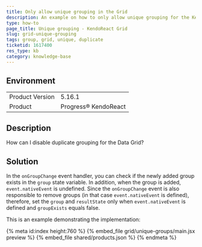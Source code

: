 ```yaml
---
title: Only allow unique grouping in the Grid
description: An example on how to only allow unique grouping for the KendoReact Grid.
type: how-to
page_title: Unique grouping - KendoReact Grid
slug: grid-unique-grouping
tags: group, grid, unique, duplicate
ticketid: 1617400
res_type: kb
category: knowledge-base
---
```


## Environment

<table>
	<tbody>
		<tr>
			<td>Product Version</td>
			<td>5.16.1</td>
		</tr>
		<tr>
			<td>Product</td>
			<td>Progress® KendoReact</td>
		</tr>
	</tbody>
</table>


## Description  

How can I disable duplicate grouping for the Data Grid?

## Solution

In the `onGroupChange` event handler, you can check if the newly added group exists in the `group` state variable. In addition, when the group is added, `event.nativeEvent` is undefined. Since the `onGroupChange` event is also responsible to remove groups (in that case `event.nativeEvent` is defined), therefore, set the `group` and `resultState` only when `event.nativeEvent` is defined and `groupExists` equals false.

This is an example demonstrating the implementation:

{% meta id:index height:760 %}
{% embed_file grid/unique-groups/main.jsx preview %}
{% embed_file shared/products.json %}
{% endmeta %}
